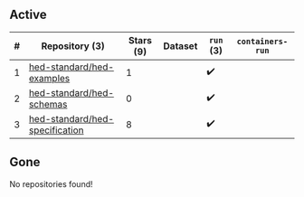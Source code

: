 ## Active
| # | Repository (3) | Stars (9) | Dataset | `run` (3) | `containers-run` |
| --- | --- | --- | --- | --- | --- |
| 1 | [hed-standard/hed-examples](https://github.com/hed-standard/hed-examples) | 1 |  | :heavy_check_mark: |  |
| 2 | [hed-standard/hed-schemas](https://github.com/hed-standard/hed-schemas) | 0 |  | :heavy_check_mark: |  |
| 3 | [hed-standard/hed-specification](https://github.com/hed-standard/hed-specification) | 8 |  | :heavy_check_mark: |  |

## Gone
No repositories found!
